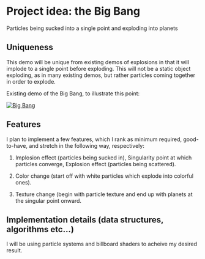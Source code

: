 # Project idea: the Big Bang

Particles being sucked into a single point and exploding into planets

## Uniqueness 

This demo will be unique from existing demos of explosions in that it 
will implode to a single point before exploding. This will not 
be a static object exploding, as in many existing demos, but rather particles 
coming together in order to explode. 

Existing demo of the Big Bang, to illustrate this point:

[![Big Bang](https://img.youtube.com/vi/LeUcjqqhNxM/0.jpg)](https://www.youtube.com/watch?v=LeUcjqqhNxM)

## Features

I plan to implement a few features, which I rank as minimum required, 
good-to-have, and stretch in the following way, respectively:

1. Implosion effect (particles being sucked in),
   Singularity point at which particles converge,
   Explosion effect (particles being scattered).

2. Color change (start off with white particles which explode into colorful ones).

3. Texture change (begin with particle texture and end up with planets at the 
   singular point onward.
   
## Implementation details (data structures, algorithms etc...)

I will be using particle systems and billboard shaders to acheive my desired result.

